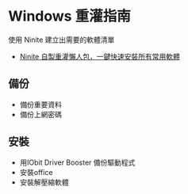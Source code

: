 # Windows 重灌指南

使用 Ninite 建立出需要的軟體清單
- [Ninite 自製重灌懶人包，一鍵快速安裝所有常用軟體](http://free.com.tw/ninite-installer/)

## 備份
- 備份重要資料
- 備份上網密碼

## 安裝
- 用IObit Driver Booster 備份驅動程式
- 安裝office
- 安裝解壓縮軟體
